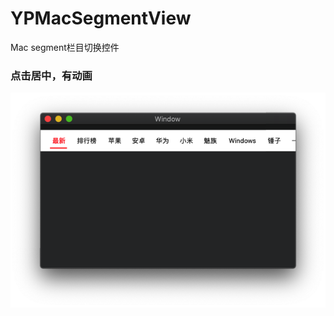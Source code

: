# YPMacSegmentView
Mac segment栏目切换控件

### 点击居中，有动画

![Image text](https://github.com/MainByElse/YPMacSegmentView/blob/master/ScreenShot/screenshot.png)
